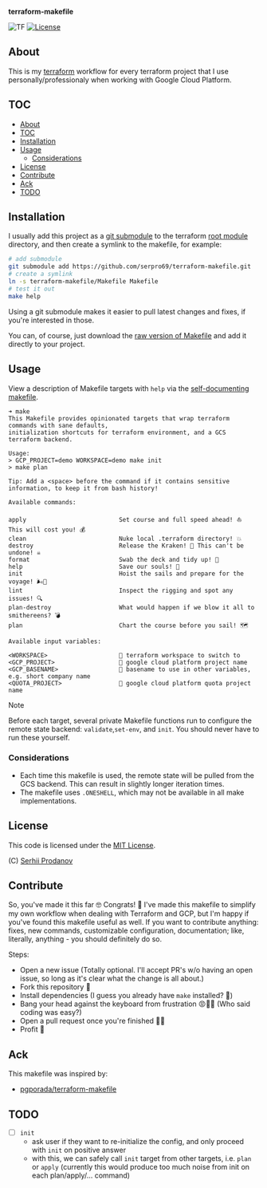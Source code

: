 **terraform-makefile**

![TF](https://img.shields.io/badge/Terraform%20Version-%3E%3D1.0.0-purple.svg)
[![License](https://img.shields.io/badge/license-MIT-brightgreen.svg)](LICENSE)

## About

This is my [terraform](https://www.terraform.io/) workflow for every terraform project that I use personally/professionaly when working with Google Cloud Platform.

## TOC

<!--toc:start-->
- [About](#about)
- [TOC](#toc)
- [Installation](#installation)
- [Usage](#usage)
  - [Considerations](#considerations)
- [License](#license)
- [Contribute](#contribute)
- [Ack](#ack)
- [TODO](#todo)
<!--toc:end-->

## Installation

I usually add this project as a [git submodule](https://git-scm.com/book/en/v2/Git-Tools-Submodules) to the terraform [root module](https://developer.hashicorp.com/terraform/language/modules#the-root-module) directory, and then create a symlink to the makefile, for example:

```bash
# add submodule 
git submodule add https://github.com/serpro69/terraform-makefile.git
# create a symlink
ln -s terraform-makefile/Makefile Makefile
# test it out
make help
```

Using a git submodule makes it easier to pull latest changes and fixes, if you're interested in those.

You can, of course, just download the [raw version of Makefile](https://raw.githubusercontent.com/serpro69/terraform-makefile/master/Makefile) and add it directly to your project.

## Usage

View a description of Makefile targets with `help` via the [self-documenting makefile](https://marmelab.com/blog/2016/02/29/auto-documented-makefile.html).

```text
➜ make
This Makefile provides opinionated targets that wrap terraform commands with sane defaults,
initialization shortcuts for terraform environment, and a GCS terraform backend.

Usage:
> GCP_PROJECT=demo WORKSPACE=demo make init
> make plan

Tip: Add a <space> before the command if it contains sensitive information, to keep it from bash history!

Available commands:

apply                          Set course and full speed ahead! ⛵ This will cost you! 💰
clean                          Nuke local .terraform directory! 💥
destroy                        Release the Kraken! 🐙 This can't be undone! ☠️
format                         Swab the deck and tidy up! 🧹
help                           Save our souls! 🛟
init                           Hoist the sails and prepare for the voyage! 🌬️💨
lint                           Inspect the rigging and spot any issues! 🔍
plan-destroy                   What would happen if we blow it all to smithereens? 💣
plan                           Chart the course before you sail! 🗺️

Available input variables:

<WORKSPACE>                    󱁢 terraform workspace to switch to
<GCP_PROJECT>                  󱇶 google cloud platform project name
<GCP_BASENAME>                 󰾺 basename to use in other variables, e.g. short company name
<QUOTA_PROJECT>                 google cloud platform quota project name
```

> [!NOTE]
> Before each target, several private Makefile functions run to configure the remote state backend: `validate`,`set-env`, and `init`. You should never have to run these yourself.

### Considerations

* Each time this makefile is used, the remote state will be pulled from the GCS backend. This can result in slightly longer iteration times.
* The makefile uses `.ONESHELL`, which may not be available in all make implementations.

## License

This code is licensed under the [MIT License](LICENSE).

(C) [Serhii Prodanov](https://github.com/serpro69)

## Contribute

So, you've made it this far 🤓 Congrats! 🎉
I've made this makefile to simplify my own workflow when dealing with Terraform and GCP, but I'm happy if you've found this makefile useful as well.
If you want to contribute anything: fixes, new commands, customizable configuration, documentation; like, literally, anything - you should definitely do so.

Steps:

- Open a new issue (Totally optional. I'll accept PR's w/o having an open issue, so long as it's clear what the change is all about.)
- Fork this repository 🍴
- Install dependencies (I guess you already have `make` installed? 🤨)
- Bang your head against the keyboard from frustration 😡😤🤬 (Who said coding was easy?)
- Open a pull request once you're finished 😮‍💨
- Profit 🤑

## Ack

This makefile was inspired by:

- [pgporada/terraform-makefile](https://github.com/pgporada/terraform-makefile)

## TODO

- [ ] `init`
  - ask user if they want to re-initialize the config, and only proceed with `init` on positive answer
  - with this, we can safely call `init` target from other targets, i.e. `plan` or `apply` (currently this would produce too much noise from init on each plan/apply/... command)
